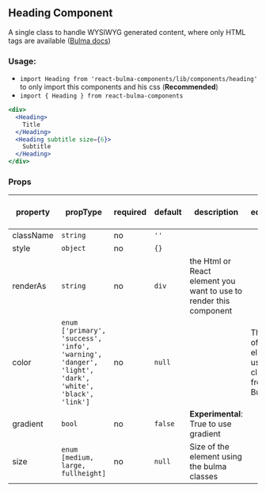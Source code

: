 ## Heading Component

A single class to handle WYSIWYG generated content, where only HTML tags are available ([Bulma docs](https://bulma.io/documentation/elements/content/))


### Usage:

- `import Heading from 'react-bulma-components/lib/components/heading'` to only import this components and his css (**Recommended**)
- `import { Heading } from react-bulma-components`

```jsx
<div>
  <Heading>
    Title
  </Heading>
  <Heading subtitle size={6}>
    Subtitle
  </Heading>
</div>
```

### Props

|property|propType|required|default|description|Bulma equivalent class|
|--- |--- |--- |--- |--- |--- |
|className|`string`|no|`''`|||
|style|`object`|no|`{}`|||
|renderAs|`string`|no|`div`|the Html or React element you want to use to render this component||
|color|`enum ['primary', 'success', 'info', 'warning', 'danger', 'light', 'dark', 'white', 'black', 'link']`|no|`null`||The color of the element using the classes from Bulma|`is-primary`, `is-success`, `is-info`, `is-warning`, `is-danger`, `is-light`, `is-dark`, `is-white`, `is-black`, `is-link`
|gradient|`bool`|no|`false`|**Experimental**: True to use gradient|
|size|`enum [medium, large, fullheight]`|no|`null`|Size of the element using the bulma classes|
